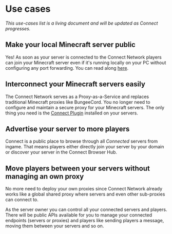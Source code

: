 # Use cases

_This use-cases list is a living document and will be updated as Connect progresses._

## Make your local Minecraft server public

Yes! As soon as your server is connected to the Connect Network
players can join your Minecraft server even if it's running locally
on your PC without configuring any port forwarding.
You can read along [here](/guide/#public-localhost-servers).

## Interconnect your Minecraft servers easily

The Connect Network serves as a Proxy-as-a-Service and replaces
traditional Minecraft proxies like BungeeCord. You no longer need
to configure and maintain a secure proxy for your Minecraft servers.
The only thing you need is the [Connect Plugin](/guide/quick-start#downloading-the-connect-plugin)
installed on your servers.

## Advertise your server to more players

Connect is a public place to browse through all _Connected_ servers
from ingame. That means players either directly join your server by your domain
or discover your server in the Connect Browser Hub.

## Move players between your servers without managing an own proxy

No more need to deploy your own proxies since Connect Network already
works like a global shared proxy where servers and even other sub-proxies
can connect to.

As the server owner you can control all your connected servers and players.
There will be public APIs available for you to manage your connected endpoints (servers or proxies)
and players like sending players a message, moving them between your servers and so on.
